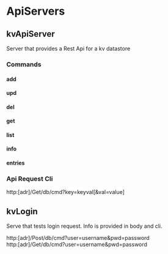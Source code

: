 # ApiServers

## kvApiServer

Server that provides a Rest Api for a kv datastore

### Commands

#### add

#### upd

#### del

#### get

#### list

#### info

#### entries

### Api Request Cli

http:[adr]/Get/db/cmd?key=keyval[&val=value]  

## kvLogin

Serve that tests login request. Info is provided in body and cli.  

http:[adr]/Post/db/cmd?user=username&pwd=password  
http:[adr]/Get/db/cmd?user=username&pwd=password  


